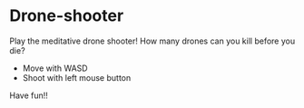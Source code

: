 # Drone-shooter

Play the meditative drone shooter!
How many drones can you kill before you die?

- Move with WASD
- Shoot with left mouse button

Have fun!!
